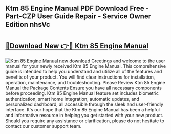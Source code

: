 ## Ktm 85 Engine Manual PDF Download Free - Part-CZP User Guide Repair - Service Owner Edition nhsVc

# <h2><a href="http://bc65442.oget.top/?id=Ktm+85+Engine+Manual">🔗Download New 👉🔴 Ktm 85 Engine Manual</a></h2>

[![Ktm 85 Engine Manual new download](https://i.imgur.com/5g1atiW.png)](http://bc65442.oget.top/?id=Ktm+85+Engine+Manual)
Greetings and welcome to the user manual for your newly received Ktm 85 Engine Manual. This comprehensive guide is intended to help you understand and utilize all of the features and benefits of your product. You will find clear instructions for installation, operation, maintenance, and troubleshooting. Please Review Ktm 85 Engine Manual the Package Contents Ensure you have all necessary components before proceeding. Ktm 85 Engine Manual feature set includes biometric authentication, smart home integration, automatic updates, and personalized dashboard, all accessible through the sleek and user-friendly interface. It's our hope that the Ktm 85 Engine Manual has been a helpful and informative resource in helping you get started with your new product. Should you require any assistance or clarification, please do not hesitate to contact our customer support team.
